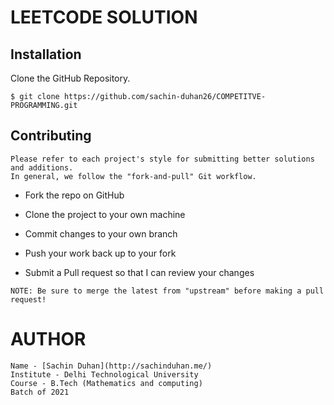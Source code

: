 # LEETCODE SOLUTION

## Installation

Clone the GitHub Repository.

```
$ git clone https://github.com/sachin-duhan26/COMPETITVE-PROGRAMMING.git
```

## Contributing
```
Please refer to each project's style for submitting better solutions and additions. 
In general, we follow the "fork-and-pull" Git workflow.
```
- Fork the repo on GitHub
- Clone the project to your own machine
- Commit changes to your own branch
- Push your work back up to your fork

- Submit a Pull request so that I can review your changes

```
NOTE: Be sure to merge the latest from "upstream" before making a pull request!
```

# AUTHOR

```
Name - [Sachin Duhan](http://sachinduhan.me/)
Institute - Delhi Technological University
Course - B.Tech (Mathematics and computing) 
Batch of 2021
```

